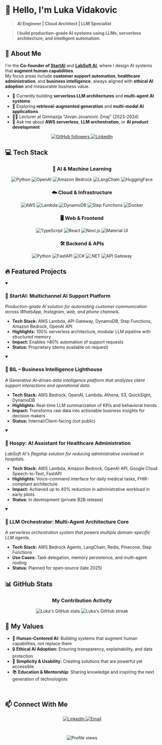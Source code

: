 # 👋 Hello, I'm Luka Vidakovic

> **AI Engineer | Cloud Architect | LLM Specialist**

> **I build production-grade AI systems using LLMs, serverless architecture, and intelligent automation.**

## 🚀 About Me

I'm the **Co-founder of [StartAI](https://startai.tech)** and **[LabSoft AI](https://labsoft.ai)**, where I design AI systems that **augment human capabilities**.  
My focus areas include **customer support automation**, **healthcare administration**, and **business intelligence**, always aligned with **ethical AI adoption** and measurable business value.

- 🔭 Currently building **serverless LLM architectures** and **multi-agent AI systems**
- 🌱 Exploring **retrieval-augmented generation** and **multi-modal AI applications**
- 👨‍🏫 Lecturer at Gimnazija "Jovan Jovanović Zmaj" (2023-2024)
- 💬 Ask me about **AWS serverless**, **LLM orchestration**, or **AI product development**

<p align="center">
  <a href="https://github.com/lukavidakovic">
    <img src="https://img.shields.io/github/followers/lukavidakovic?label=GitHub&style=flat&logo=github" alt="GitHub followers" />
  </a>
  <a href="https://linkedin.com/in/lukavidakovic">
    <img src="https://img.shields.io/badge/LinkedIn-Connect-0077B5?style=flat&logo=linkedin" alt="LinkedIn" />
  </a>
</p>

## 💻 Tech Stack

<div align="center">
  
### 🧠 AI & Machine Learning
![Python](https://img.shields.io/badge/Python-3776AB?style=for-the-badge&logo=python&logoColor=white)
![OpenAI](https://img.shields.io/badge/OpenAI-412991?style=for-the-badge&logo=openai&logoColor=white)
![Amazon Bedrock](https://img.shields.io/badge/Amazon_Bedrock-FF9900?style=for-the-badge&logo=amazon-aws&logoColor=white)
![LangChain](https://img.shields.io/badge/LangChain-121212?style=for-the-badge&logo=chainlink&logoColor=white)
![HuggingFace](https://img.shields.io/badge/HuggingFace-FFD21E?style=for-the-badge&logo=huggingface&logoColor=black)

### ☁️ Cloud & Infrastructure
![AWS](https://img.shields.io/badge/AWS-232F3E?style=for-the-badge&logo=amazon-aws&logoColor=white)
![Lambda](https://img.shields.io/badge/Lambda-FF9900?style=for-the-badge&logo=aws-lambda&logoColor=white)
![DynamoDB](https://img.shields.io/badge/DynamoDB-4053D6?style=for-the-badge&logo=amazon-dynamodb&logoColor=white)
![Step Functions](https://img.shields.io/badge/Step_Functions-FF9900?style=for-the-badge&logo=amazon-aws&logoColor=white)
![Docker](https://img.shields.io/badge/Docker-2496ED?style=for-the-badge&logo=docker&logoColor=white)

### 🖥️ Web & Frontend
![TypeScript](https://img.shields.io/badge/TypeScript-3178C6?style=for-the-badge&logo=typescript&logoColor=white)
![React](https://img.shields.io/badge/React-61DAFB?style=for-the-badge&logo=react&logoColor=black)
![Next.js](https://img.shields.io/badge/Next.js-000000?style=for-the-badge&logo=next.js&logoColor=white)
![Material UI](https://img.shields.io/badge/Material_UI-0081CB?style=for-the-badge&logo=material-ui&logoColor=white)

### 🛠️ Backend & APIs
![Python](https://img.shields.io/badge/Python-3776AB?style=for-the-badge&logo=python&logoColor=white)
![FastAPI](https://img.shields.io/badge/FastAPI-009688?style=for-the-badge&logo=fastapi&logoColor=white)
![C#](https://img.shields.io/badge/C%23-239120?style=for-the-badge&logo=c-sharp&logoColor=white)
![.NET](https://img.shields.io/badge/.NET-512BD4?style=for-the-badge&logo=dotnet&logoColor=white)
![API Gateway](https://img.shields.io/badge/API_Gateway-FF9900?style=for-the-badge&logo=amazon-api-gateway&logoColor=white)

</div>

## 🔥 Featured Projects

<details open>
<summary><h3>🔗 StartAI: Multichannel AI Support Platform</h3></summary>
<p><em>Production-grade AI solution for automating customer communication across WhatsApp, Instagram, web, and phone channels.</em></p>

- **Tech Stack:** AWS Lambda, API Gateway, DynamoDB, Step Functions, Amazon Bedrock, OpenAI API
- **Highlights:** 100% serverless architecture, modular LLM pipeline with structured memory
- **Impact:** Enables >80% automation of support requests
- **Status:** Proprietary (demo available on request)
</details>

<details open>
<summary><h3>🔗 BIL – Business Intelligence Lighthouse</h3></summary>
<p><em>A Generative AI–driven data intelligence platform that analyzes client support interactions and operational data.</em></p>

- **Tech Stack:** AWS Bedrock, OpenAI, Lambda, Athena, S3, QuickSight, DynamoDB
- **Highlights:** Real-time LLM summarization of KPIs and behavioral trends
- **Impact:** Transforms raw data into actionable business insights for decision makers
- **Status:** Internal/Client-facing (not public)
</details>

<details open>
<summary><h3>🔗 Hospy: AI Assistant for Healthcare Administration</h3></summary>
<p><em>LabSoft AI's flagship solution for reducing administrative overload in hospitals.</em></p>

- **Tech Stack:** AWS Lambda, Amazon Bedrock, OpenAI API, Google Cloud Speech-to-Text, FastAPI
- **Highlights:** Voice-command interface for daily medical tasks, FHIR-compliant architecture
- **Impact:** Achieved up to 40% reduction in administrative workload in early pilots
- **Status:** In development (private B2B release)
</details>

<details open>
<summary><h3>🔗 LLM Orchestrator: Multi-Agent Architecture Core</h3></summary>
<p><em>A serverless orchestration system that powers multiple domain-specific LLM agents.</em></p>

- **Tech Stack:** AWS Bedrock Agents, LangChain, Redis, Pinecone, Step Functions
- **Use Cases:** Task delegation, memory persistence, and multi-agent routing
- **Status:** Planned for open-source (late 2025)
</details>

## 📊 GitHub Stats

<h3 align="center">My Contribution Activity</h3>

<p align="center">
  <img src="https://github-readme-stats.vercel.app/api?username=lukavidakovic&show_icons=true&theme=dark&hide_border=true" alt="Luka's GitHub stats" />
  <img src="https://github-readme-streak-stats.herokuapp.com/?user=lukavidakovic&theme=dark&hide_border=true" alt="Luka's GitHub streak" />
</p>

## 🌟 My Values

- 🤝 **Human-Centered AI:** Building systems that augment human capabilities, not replace them
- 🔒 **Ethical AI Adoption:** Ensuring transparency, explainability, and data protection
- 🎯 **Simplicity & Usability:** Creating solutions that are powerful yet accessible
- 📚 **Education & Mentorship:** Sharing knowledge and inspiring the next generation of technologists

<br>

## 📫 Connect With Me

<p align="center">
  <a href="https://linkedin.com/in/lukavidakovic">
    <img src="https://img.shields.io/badge/LinkedIn-0077B5?style=for-the-badge&logo=linkedin&logoColor=white" alt="LinkedIn" />
  </a>
  <a href="mailto:luka.vidakovic@labsoft.dev">
    <img src="https://img.shields.io/badge/Email-D14836?style=for-the-badge&logo=gmail&logoColor=white" alt="Email" />
  </a>
</p>

<br>

<p align="center">
  <img src="https://komarev.com/ghpvc/?username=lukavidakovic&color=0B0B45" alt="Profile views" />
</p>

